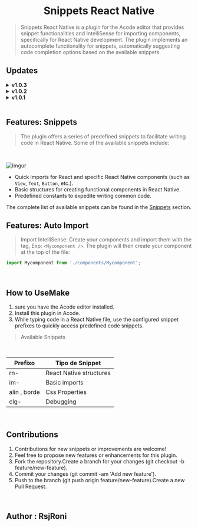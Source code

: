 <h1 align="center">  Snippets React Native </h1>

> Snippets React Native is a plugin for the Acode editor that provides snippet functionalities and IntelliSense for importing components, specifically for React Native development. The plugin implements an autocomplete functionality for snippets, automatically suggesting code completion options based on the available snippets.

## Updates

<details>
   <summary><strong>v1.0.3</strong></summary>
   <ul>
       <li>Import IntelliSense</li>
       <li>Bug Fixes</li>
   </ul>
</details>

<details>
   <summary><strong>v1.0.2</strong></summary>
   <ul>
       <li>CSS Properties for React Native</li>
   </ul>
</details>

<details>
   <summary><strong>v1.0.1</strong></summary>
   <ul>
       <li>Snippets for React Native</li>
   </ul>
</details>

<br />

## Features: Snippets

> The plugin offers a series of predefined snippets to facilitate writing code in React Native. Some of the available snippets include:

<br />

![Imgur](https://imageshack.com/i/pnJqvBGGj)

- Quick imports for React and specific React Native components (such as `View`, `Text`, `Button`, etc.).
- Basic structures for creating functional components in React Native.
- Predefined constants to expedite writing common code.

The complete list of available snippets can be found in the [Snippets](#snippets) section.

## Features: Auto Import

> Import IntelliSense: Create your components and import them with the tag, Exp: `<Mycomponent />`. The plugin will then create your component at the top of the file:

```js
import Mycomponent from './components/Mycomponent';
```

<br />

## How to UseMake

1. sure you have the Acode editor installed.
2. Install this plugin in Acode.
3. While typing code in a React Native file, use the configured snippet prefixes to quickly access predefined code snippets.

> Available Snippets

<br />

| Prefixo      | Tipo de Snippet         |
| ------------ | ----------------------- |
| rn-          | React Native structures |
| im-          | Basic imports           |
| alin , borde | Css Properties          |
| clg-         | Debugging               |

<br />

## Contributions

1. Contributions for new snippets or improvements are welcome!
2. Feel free to propose new features or enhancements for this plugin.
3. Fork the repository.Create a branch for your changes (git checkout -b feature/new-feature).
4. Commit your changes (git commit -am 'Add new feature').
5. Push to the branch (git push origin feature/new-feature).Create a new Pull Request.

<br />

## Author : RsjRoni

<br />
